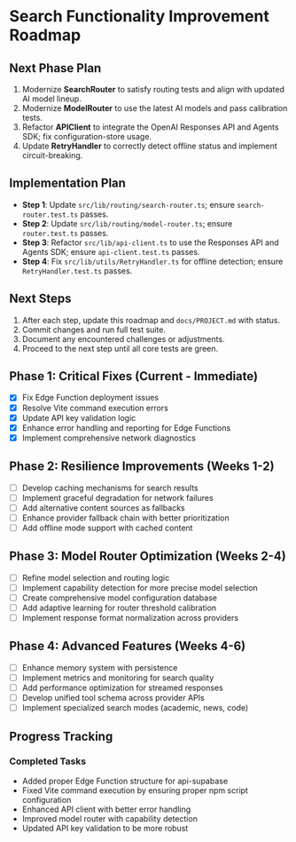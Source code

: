 # Search Functionality Improvement Roadmap

## Next Phase Plan
1. Modernize **SearchRouter** to satisfy routing tests and align with updated AI model lineup.
2. Modernize **ModelRouter** to use the latest AI models and pass calibration tests.
3. Refactor **APIClient** to integrate the OpenAI Responses API and Agents SDK; fix configuration-store usage.
4. Update **RetryHandler** to correctly detect offline status and implement circuit-breaking.

## Implementation Plan
- **Step 1**: Update `src/lib/routing/search-router.ts`; ensure `search-router.test.ts` passes.
- **Step 2**: Update `src/lib/routing/model-router.ts`; ensure `router.test.ts` passes.
- **Step 3**: Refactor `src/lib/api-client.ts` to use the Responses API and Agents SDK; ensure `api-client.test.ts` passes.
- **Step 4**: Fix `src/lib/utils/RetryHandler.ts` for offline detection; ensure `RetryHandler.test.ts` passes.

## Next Steps
1. After each step, update this roadmap and `docs/PROJECT.md` with status.
2. Commit changes and run full test suite.
3. Document any encountered challenges or adjustments.
4. Proceed to the next step until all core tests are green.

## Phase 1: Critical Fixes (Current - Immediate)

- [x] Fix Edge Function deployment issues
- [x] Resolve Vite command execution errors
- [x] Update API key validation logic
- [x] Enhance error handling and reporting for Edge Functions
- [x] Implement comprehensive network diagnostics

## Phase 2: Resilience Improvements (Weeks 1-2)

- [ ] Develop caching mechanisms for search results
- [ ] Implement graceful degradation for network failures
- [ ] Add alternative content sources as fallbacks
- [ ] Enhance provider fallback chain with better prioritization
- [ ] Add offline mode support with cached content

## Phase 3: Model Router Optimization (Weeks 2-4)

- [ ] Refine model selection and routing logic
- [ ] Implement capability detection for more precise model selection
- [ ] Create comprehensive model configuration database
- [ ] Add adaptive learning for router threshold calibration
- [ ] Implement response format normalization across providers

## Phase 4: Advanced Features (Weeks 4-6) 

- [ ] Enhance memory system with persistence
- [ ] Implement metrics and monitoring for search quality
- [ ] Add performance optimization for streamed responses
- [ ] Develop unified tool schema across provider APIs
- [ ] Implement specialized search modes (academic, news, code)

## Progress Tracking

### Completed Tasks
- Added proper Edge Function structure for api-supabase
- Fixed Vite command execution by ensuring proper npm script configuration
- Enhanced API client with better error handling
- Improved model router with capability detection
- Updated API key validation to be more robust